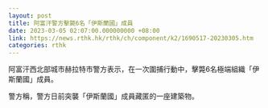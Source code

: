 ```yaml
---
layout: post
title: 阿富汗警方擊斃6名「伊斯蘭國」成員
date: 2023-03-05 02:07:00.000000000 +08:00
link: https://news.rthk.hk/rthk/ch/component/k2/1690517-20230305.htm
categories: rthk
---
```


阿富汗西北部城市赫拉特市警方表示，在一次圍捕行動中，擊斃6名極端組織「伊斯蘭國」成員。

警方稱，警方日前突襲「伊斯蘭國」成員藏匿的一座建築物。
